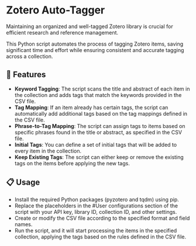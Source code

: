 # Zotero Auto-Tagger

Maintaining an organized and well-tagged Zotero library is crucial for efficient research and reference management. 

This Python script automates the process of tagging Zotero items, saving significant time and effort while ensuring consistent and accurate tagging across a collection.

## 🚀 Features
- **Keyword Tagging**: The script scans the title and abstract of each item in the collection and adds tags that match the keywords provided in the CSV file.
- **Tag Mapping**: If an item already has certain tags, the script can automatically add additional tags based on the tag mappings defined in the CSV file.
- **Phrase-to-Tag Mapping**: The script can assign tags to items based on specific phrases found in the title or abstract, as specified in the CSV file.
- **Initial Tags**: You can define a set of initial tags that will be added to every item in the collection.
- **Keep Existing Tags**: The script can either keep or remove the existing tags on the items before applying the new tags.

## 📋 Usage
- Install the required Python packages (pyzotero and tqdm) using pip.
- Replace the placeholders in the #User configurations section of the script with your API key, library ID, collection ID, and other settings.
- Create or modify the CSV file according to the specified format and field names.
- Run the script, and it will start processing the items in the specified collection, applying the tags based on the rules defined in the CSV file.
